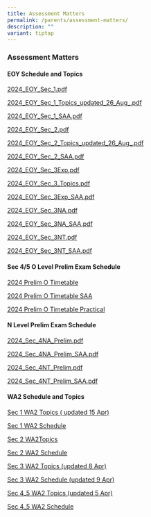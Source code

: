 ```yaml
---
title: Assessment Matters
permalink: /parents/assessment-matters/
description: ""
variant: tiptap
---
```

<h3>Assessment Matters</h3>
<h4>EOY Schedule and Topics</h4>
<p><a href="/files/Parents/Assessment Matters/2024/2024_EOY_Sec_1.pdf" rel="noopener noreferrer nofollow" target="_blank">2024_EOY_Sec_1.pdf</a>
</p>
<p><a href="/files/Parents/Assessment Matters/2024/2024_EOY_Sec_1_Topics_updated_26_Aug_.pdf" rel="noopener nofollow" target="_blank">2024_EOY_Sec_1_Topics_updated_26_Aug_.pdf</a>
</p>
<p><a href="/files/Parents/Assessment Matters/2024/2024_EOY_Sec_1_SAA.pdf" rel="noopener noreferrer nofollow" target="_blank">2024_EOY_Sec_1_SAA.pdf</a>
</p>
<p><a href="/files/Parents/Assessment Matters/2024/2024_EOY_Sec_2.pdf" rel="noopener noreferrer nofollow" target="_blank">2024_EOY_Sec_2.pdf</a>
</p>
<p><a href="/files/Parents/Assessment Matters/2024/2024_EOY_Sec_2_Topics_updated_26_Aug_.pdf" rel="noopener nofollow" target="_blank">2024_EOY_Sec_2_Topics_updated_26_Aug_.pdf</a>
</p>
<p><a href="/files/Parents/Assessment Matters/2024/2024_EOY_Sec_2_SAA.pdf" rel="noopener noreferrer nofollow" target="_blank">2024_EOY_Sec_2_SAA.pdf</a>
</p>
<p><a href="/files/Parents/Assessment Matters/2024/2024_EOY_Sec_3Exp.pdf" rel="noopener noreferrer nofollow" target="_blank">2024_EOY_Sec_3Exp.pdf</a>
</p>
<p><a href="/files/Parents/Assessment Matters/2024/2024_EOY_Sec_3_Topics.pdf" rel="noopener noreferrer nofollow" target="_blank">2024_EOY_Sec_3_Topics.pdf</a>
</p>
<p><a href="/files/Parents/Assessment Matters/2024/2024_EOY_Sec_3Exp_SAA.pdf" rel="noopener noreferrer nofollow" target="_blank">2024_EOY_Sec_3Exp_SAA.pdf</a>
</p>
<p><a href="/files/Parents/Assessment Matters/2024/2024_EOY_Sec_3NA.pdf" rel="noopener noreferrer nofollow" target="_blank">2024_EOY_Sec_3NA.pdf</a>
</p>
<p><a href="/files/Parents/Assessment Matters/2024/2024_EOY_Sec_3NA_SAA.pdf" rel="noopener noreferrer nofollow" target="_blank">2024_EOY_Sec_3NA_SAA.pdf</a>
</p>
<p><a href="/files/Parents/Assessment Matters/2024/2024_EOY_Sec_3NT.pdf" rel="noopener noreferrer nofollow" target="_blank">2024_EOY_Sec_3NT.pdf</a>
</p>
<p><a href="/files/Parents/Assessment Matters/2024/2024_EOY_Sec_3NT_SAA.pdf" rel="noopener noreferrer nofollow" target="_blank">2024_EOY_Sec_3NT_SAA.pdf</a>
</p>
<p></p>
<p></p>
<p></p>
<p></p>
<h4>Sec 4/5 O Level Prelim Exam Schedule</h4>
<p><a href="/files/Parents/Assessment Matters/2024/2024_Prelim_O_Timetable_final_main.pdf" rel="noopener noreferrer nofollow" target="_blank">2024 Prelim O Timetable</a>
</p>
<p><a href="/files/Parents/Assessment Matters/2024/2024_Prelim_O_Timetable_final_SAA.pdf" rel="noopener noreferrer nofollow" target="_blank">2024 Prelim O Timetable SAA</a>
</p>
<p><a href="/files/Parents/Assessment Matters/2024/2024_Prelim_O_Timetable_Practical.pdf" rel="noopener noreferrer nofollow" target="_blank">2024 Prelim O Timetable Practical</a>
</p>
<p></p>
<h4>N Level Prelim Exam Schedule</h4>
<p><a href="/files/Parents/Assessment Matters/2024/2024_Sec_4NA_Prelim.pdf" rel="noopener noreferrer nofollow" target="_blank">2024_Sec_4NA_Prelim.pdf</a>
</p>
<p><a href="/files/Parents/Assessment Matters/2024/2024_Sec_4NA_Prelim_SAA.pdf" rel="noopener noreferrer nofollow" target="_blank">2024_Sec_4NA_Prelim_SAA.pdf</a>
</p>
<p><a href="/files/Parents/Assessment Matters/2024/2024_Sec_4NT_Prelim.pdf" rel="noopener noreferrer nofollow" target="_blank">2024_Sec_4NT_Prelim.pdf</a>
</p>
<p><a href="/files/Parents/Assessment Matters/2024/2024_Sec_4NT_Prelim_SAA.pdf" rel="noopener noreferrer nofollow" target="_blank">2024_Sec_4NT_Prelim_SAA.pdf</a>
</p>
<p></p>
<h4>WA2 Schedule and Topics</h4>
<p><a href="/files/Parents/Assessment Matters/2024/Sec_1_WA_2_Topics_2024__15_Apr__2.pdf" rel="noopener noreferrer nofollow" target="_blank">Sec 1 WA2 Topics ( updated 15 Apr)</a>
</p>
<p><a href="/files/Parents/Assessment Matters/2024/Sec1_WA_2_Schedule_2024.pdf" rel="noopener noreferrer nofollow" target="_blank">Sec 1 WA2 Schedule</a>
</p>
<p><a href="/files/Parents/Assessment Matters/2024/Sec2_topic.pdf" rel="noopener noreferrer nofollow" target="_blank">Sec 2 WA2Topics</a>
</p>
<p><a href="/files/Parents/Assessment Matters/2024/Sec2_WA_2_Schedule_2024.pdf" rel="noopener noreferrer nofollow" target="_blank">Sec 2 WA2 Schedule</a>
</p>
<p><a href="/files/Parents/Assessment Matters/2024/Sec_3_WA_2_Topics__8_Apr_.pdf" rel="noopener noreferrer nofollow" target="_blank">Sec 3 WA2 Topics (updated 8 Apr)</a>
</p>
<p><a href="/files/Parents/Assessment Matters/2024/Sec_3_WA_2_Schedule_2024__9_Apr_.pdf" rel="noopener noreferrer nofollow" target="_blank">Sec 3 WA2 Schedule (updated 9 Apr)</a>
</p>
<p><a href="/files/Parents/Assessment Matters/2024/Sec4_5_WA_2_Topics__updated_5_Apr_.pdf" rel="noopener noreferrer nofollow" target="_blank">Sec 4_5 WA2 Topics (updated 5 Apr)</a>
</p>
<p><a href="/files/Parents/Assessment Matters/2024/Sec_4_5_WA_2_Schedule_2024.pdf" rel="noopener noreferrer nofollow" target="_blank">Sec 4_5 WA2 Schedule</a>
</p>
<p></p>
<p></p>
<h4></h4>
<p></p>